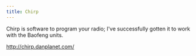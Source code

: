 ```yaml
---
title: Chirp
---
```

Chirp is software to program your radio; I've successfully
gotten it to work with the Baofeng units. 

http://chirp.danplanet.com/
